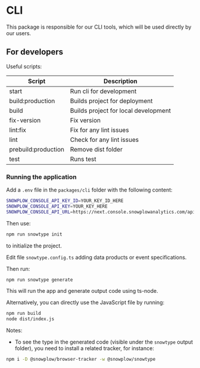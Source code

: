 # CLI

This package is responsible for our CLI tools, which will be used directly by our users.

## For developers

Useful scripts:

| Script              | Description                          |
| ------------------- | ------------------------------------ |
| start               | Run cli for development              |
| build:production    | Builds project for deployment        |
| build               | Builds project for local development |
| fix-version         | Fix version                          |
| lint:fix            | Fix for any lint issues              |
| lint                | Check for any lint issues            |
| prebuild:production | Remove dist folder                   |
| test                | Runs test                            |

### Running the application

Add a `.env` file in the `packages/cli` folder with the following content:

```bash
SNOWPLOW_CONSOLE_API_KEY_ID=YOUR_KEY_ID_HERE
SNOWPLOW_CONSOLE_API_KEY=YOUR_KEY_HERE
SNOWPLOW_CONSOLE_API_URL=https://next.console.snowplowanalytics.com/api/msc
```

Then use:

```bash
npm run snowtype init
```

to initialize the project.

Edit file `snowtype.config.ts` adding data products or event specifications.

Then run:

```bash
npm run snowtype generate
```

This will run the app and generate output code using ts-node.

Alternatively, you can directly use the JavaScript file by running:

```bash
npm run build
node dist/index.js
```

Notes:

- To see the type in the generated code (visible under the `snowtype` output folder), you need to install a related tracker, for instance:

```bash
npm i -D @snowplow/browser-tracker -w @snowplow/snowtype
```
